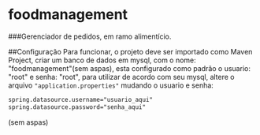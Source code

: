 # foodmanagement
###Gerenciador de pedidos, em ramo alimentício.

##Configuração
Para funcionar, o projeto deve ser importado como Maven Project,
criar um banco de dados em mysql, com o nome: "foodmanagement"(sem aspas),
esta configurado como padrão o usuario: "root" e senha: "root",
para utilizar de acordo com seu mysql, altere o arquivo ```"application.properties"```
mudando o usuario e senha:
```html
spring.datasource.username="usuario_aqui"
spring.datasource.password="senha_aqui"
```
(sem aspas)
